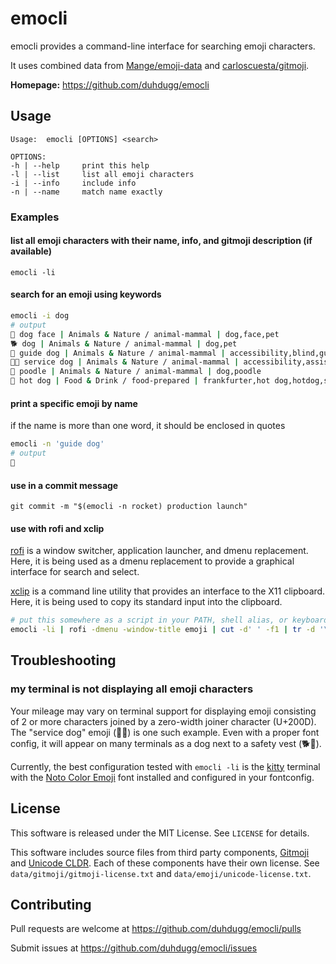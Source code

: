 # emocli

emocli provides a command-line interface for searching emoji characters.

It uses combined data from [Mange/emoji-data](https://github.com/Mange/emoji-data) and [carloscuesta/gitmoji](https://github.com/carloscuesta/gitmoji).

**Homepage:** https://github.com/duhdugg/emocli

## Usage

```text
Usage:	emocli [OPTIONS] <search>

OPTIONS:
-h | --help 	print this help
-l | --list 	list all emoji characters
-i | --info 	include info
-n | --name 	match name exactly
```

### Examples

#### list all emoji characters with their name, info, and gitmoji description (if available)

`emocli -li`

#### search for an emoji using keywords

```bash
emocli -i dog
# output
🐶 dog face | Animals & Nature / animal-mammal | dog,face,pet
🐕 dog | Animals & Nature / animal-mammal | dog,pet
🦮 guide dog | Animals & Nature / animal-mammal | accessibility,blind,guide,guide dog
🐕‍🦺 service dog | Animals & Nature / animal-mammal | accessibility,assistance,dog,service
🐩 poodle | Animals & Nature / animal-mammal | dog,poodle
🌭 hot dog | Food & Drink / food-prepared | frankfurter,hot dog,hotdog,sausage
```

#### print a specific emoji by name

if the name is more than one word, it should be enclosed in quotes

```bash
emocli -n 'guide dog'
# output
🦮
```

#### use in a commit message

`git commit -m "$(emocli -n rocket) production launch"`

#### use with rofi and xclip

[rofi](https://github.com/davatorium/rofi) is a window switcher, application launcher, and dmenu replacement. Here, it is being used as a dmenu replacement to provide a graphical interface for search and select.

[xclip](https://github.com/astrand/xclip) is a command line utility that provides an interface to the X11 clipboard. Here, it is being used to copy its standard input into the clipboard.

```bash
# put this somewhere as a script in your PATH, shell alias, or keyboard shortcut
emocli -li | rofi -dmenu -window-title emoji | cut -d' ' -f1 | tr -d '\n' | xclip -selection clipboard
```

## Troubleshooting

### my terminal is not displaying all emoji characters

Your mileage may vary on terminal support for displaying emoji consisting of 2 or more characters joined by a zero-width joiner character (U+200D). The "service dog" emoji (🐕‍🦺) is one such example. Even with a proper font config, it will appear on many terminals as a dog next to a safety vest (🐕🦺).

Currently, the best configuration tested with `emocli -li` is the [kitty](https://github.com/kovidgoyal/kitty) terminal with the [Noto Color Emoji](https://github.com/DeeDeeG/noto-color-emoji-font) font installed and configured in your fontconfig.

## License

This software is released under the MIT License. See `LICENSE` for details.

This software includes source files from third party components, [Gitmoji](https://github.com/carloscuesta/gitmoji/) and [Unicode CLDR](https://cldr.unicode.org/). Each of these components have their own license. See `data/gitmoji/gitmoji-license.txt` and `data/emoji/unicode-license.txt`.

## Contributing

Pull requests are welcome at https://github.com/duhdugg/emocli/pulls

Submit issues at https://github.com/duhdugg/emocli/issues
